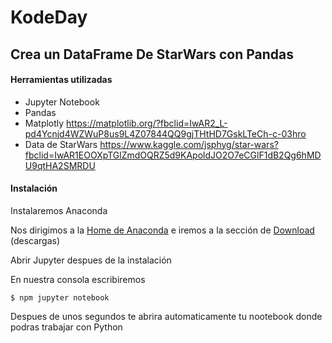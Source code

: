 # KodeDay
## Crea un DataFrame De StarWars con Pandas


#### Herramientas utilizadas

* Jupyter Notebook
* Pandas
* Matplotly https://matplotlib.org/?fbclid=IwAR2_L-pd4Ycnjd4WZWuP8us9L4Z07844QQ9gjTHtHD7GskLTeCh-c-03hro
* Data de StarWars https://www.kaggle.com/jsphyg/star-wars?fbclid=IwAR1EOOXpTGlZmdOQRZ5d9KApoldJO2O7eCGlF1dB2Qg6hMDU9qtHA2SMRDU

#### Instalación

Instalaremos Anaconda

Nos dirigimos a la [Home de Anaconda](https://www.anaconda.com/) e iremos a la sección de [Download](https://www.anaconda.com/products/individual) (descargas)

Abrir Jupyter despues de la instalación

En nuestra consola escribiremos

`$ npm jupyter notebook`

Despues de unos segundos te abrira automaticamente tu nootebook donde podras trabajar con Python



